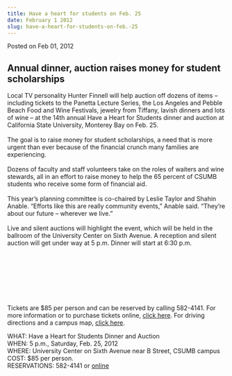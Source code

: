 ```yaml
---
title: Have a heart for students on Feb. 25
date: February 1 2012
slug: have-a-heart-for-students-on-feb.-25
---
```





<span class="date">Posted on Feb 01, 2012    </span>
<h2>Annual dinner, auction raises money&#xA0;for student
scholarships</h2>
<p>Local TV personality Hunter Finnell will help auction off dozens
of items &#x2013; including tickets to the Panetta Lecture Series, the Los
Angeles and Pebble Beach Food and Wine Festivals, jewelry from
Tiffany, lavish dinners and lots of wine &#x2013; at the 14th annual Have
a Heart for Students dinner and auction at California State
University, Monterey Bay on Feb. 25.<br>
<br>
The goal is to raise money for student scholarships, a need that is
more urgent than ever because of the financial crunch many families
are experiencing.<br>
<br>
Dozens of faculty and staff volunteers take on the roles of waiters
and wine stewards, all in an effort to raise money to help the 65
percent of CSUMB students who receive some form of financial
aid.<br>
<br>
This year&#x2019;s planning committee is co-chaired by Leslie Taylor and
Shahin Anable. &#x201C;Efforts like this are really community events,&#x201D;
Anable said. &#x201C;They&#x2019;re about our future &#x2013; wherever we live.&#x201D;<br>
<br>
Live and silent auctions will highlight the event, which will be
held in the ballroom of the University Center on Sixth Avenue. A
reception and silent auction will get under way at 5 p.m. Dinner
will start at 6:30 p.m.</br></br></br></br></br></br></br></br></p>
<p>Tickets are $85 per person and can be reserved by calling
582-4141. For more information or to purchase tickets online,
<a href="http://csumb.edu/heart" rel="nofollow">click here</a>. For
driving directions and a campus map, <a href="http://csumb.edu/map" rel="nofollow">click here</a>.</p>
<p>WHAT: Have a Heart for Students Dinner and Auction<br>
WHEN: 5 p.m., Saturday, Feb. 25, 2012<br>
WHERE: University Center on Sixth Avenue near B Street, CSUMB
campus<br>
COST: $85 per person.<br>
RESERVATIONS: 582-4141 or <a href="http://csumb.edu/heart" rel="nofollow">online</a><br>
&#xA0;</br></br></br></br></br></p>





